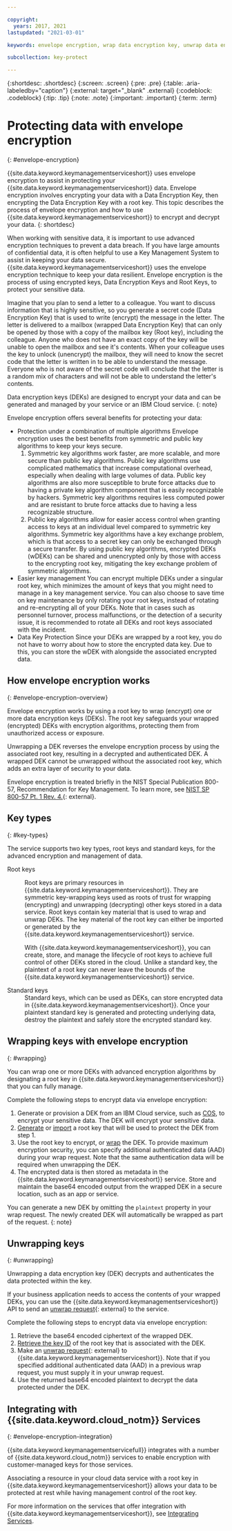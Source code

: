 ```yaml
---

copyright:
  years: 2017, 2021
lastupdated: "2021-03-01"

keywords: envelope encryption, wrap data encryption key, unwrap data encryption key

subcollection: key-protect

---
```


{:shortdesc: .shortdesc}
{:screen: .screen}
{:pre: .pre}
{:table: .aria-labeledby="caption"}
{:external: target="_blank" .external}
{:codeblock: .codeblock}
{:tip: .tip}
{:note: .note}
{:important: .important}
{:term: .term}

# Protecting data with envelope encryption
{: #envelope-encryption}

{{site.data.keyword.keymanagementserviceshort}} uses envelope encryption 
to assist in protecting your {{site.data.keyword.keymanagementserviceshort}}
data. Envelope encryption involves encrypting your data with a Data Encryption Key, 
then encrypting the Data Encryption Key with a root key. This topic describes 
the process of envelope encryption and how to use {{site.data.keyword.keymanagementserviceshort}} 
to encrypt and decrypt your data.
{: shortdesc}

When working with sensitive data, it is important to use advanced encryption 
techniques to prevent a data breach. If you have large amounts of confidential data,
it is often helpful to use a Key Management System to assist in keeping your data secure.
{{site.data.keyword.keymanagementserviceshort}} uses the envelope encryption technique 
to keep your data resilient. Envelope encryption is the process of using encrypted keys, 
Data Encryption Keys and Root Keys, to protect your sensitive data. 

Imagine that you plan to send a letter to a colleague. You want to discuss information that is
highly sensitive, so you generate a secret code (Data Encryption Key) that is used to write
(encrypt) the message in the letter. The letter is delivered to a mailbox (wrapped Data Encryption Key)
that can only be opened by those with a copy of the mailbox key (Root key), including the colleague. Anyone
who does not have an exact copy of the key will be unable to open the mailbox and see it's contents. When
your colleague uses the key to unlock (unencrypt) the mailbox, they will need to know the secret code
that the letter is written in to be able to understand the message. Everyone who is not aware of the secret
code will conclude that the letter is a random mix of characters and will not be able to understand the letter's
contents.

Data encryption keys (DEKs) are designed to encrypt your data and can be generated and 
managed by your service or an IBM Cloud service.
{: note}


Envelope encryption offers several benefits for protecting your data:
- Protection under a combination of multiple algorithms
  Envelope encryption uses the best benefits from symmetric and public key algorithms to keep your keys secure. 
  1. Symmetric key algorithms work faster, are more scalable, and more secure than public key algorithms. Public key algorithms 
     use complicated mathematics that increase computational overhead, especially when dealing with large volumes
     of data. Public key algorithms are also more susceptible to brute force attacks due to having a private key algorithm component that is
     easily recognizable by hackers. Symmetric key algorithms requires less computed power and are resistant to 
     brute force attacks due to having a less recognizable structure.
  2. Public key algorithms allow for easier access control when granting access to keys at an individual level
     compared to symmetric key algorithms. Symmetric key algorithms have a key exchange problem, which is that
     access to a secret key can only be exchanged through a secure transfer. By using public key algorithms,
     encrypted DEKs (wDEKs) can be shared and unencrypted only by those with access to the encrypting root key,
     mitigating the key exchange problem of symmetric algorithms. 
- Easier key management
  You can encrypt multiple DEKs under a singular root key, which minimizes the amount of keys that you 
  might need to manage in a key management service. You can also choose to save time on key maintenance by only rotating your root keys, instead of 
  rotating and re-encrypting all of your DEKs. Note that in cases such as personnel turnover, process malfunctions, or the 
  detection of a security issue, it is recommended to rotate all DEKs and root keys associated with the incident.
- Data Key Protection
  Since your DEKs are wrapped by a root key, you do not have to worry about how to store the encrypted data key. Due to this, you
  can store the wDEK with alongside the associated encrypted data.

## How envelope encryption works
{: #envelope-encryption-overview}

Envelope encryption works by using a root key to 
wrap (encrypt) one or more data encryption keys (DEKs). The root key safeguards 
your wrapped (encrypted) DEKs with encryption algorithms, protecting them from 
unauthorized access or exposure. 

Unwrapping a DEK reverses the envelope encryption process by using the associated 
root key, resulting in a decrypted and authenticated DEK. A wrapped DEK cannot 
be unwrapped without the associated root key, which adds an extra layer of 
security to your data.

Envelope encryption is treated briefly in the NIST Special Publication 800-57,
Recommendation for Key Management. To learn more, see
[NIST SP 800-57 Pt. 1 Rev. 4.](https://www.nist.gov/publications/recommendation-key-management-part-1-general-0){: external}.

## Key types
{: #key-types}

The service supports two key types, root keys and standard keys, for the
advanced encryption and management of data.

<dl>
  <dt>
    Root keys
  </dt>
  <dd>
    <p>
      Root keys are primary resources in
      {{site.data.keyword.keymanagementserviceshort}}. They are symmetric
      key-wrapping keys used as roots of trust for wrapping (encrypting) and
      unwrapping (decrypting) other keys stored in a data service. Root keys 
      contain key material that is used to wrap and unwrap DEKs. The key 
      material of the root key can either be imported or generated by the 
      {{site.data.keyword.keymanagementserviceshort}} service.
    </p>
    <p>
      With {{site.data.keyword.keymanagementserviceshort}}, you can create,
      store, and manage the lifecycle of root keys to achieve full control of
      other DEKs stored in the cloud. Unlike a standard key, the plaintext of 
      a root key can never leave the bounds of the
      {{site.data.keyword.keymanagementserviceshort}} service.
    </p>
  </dd>

  <dt>
    Standard keys
  </dt>
  <dd>
    Standard keys, which can be used as DEKs, can store encrypted data in 
    {{site.data.keyword.keymanagementserviceshort}}. Once your plaintext 
    standard key is generated and protecting underlying data, destroy the 
    plaintext and safely store the encrypted standard key. 
  </dd>
</dl>

## Wrapping keys with envelope encryption
{: #wrapping}

You can wrap one or more DEKs with advanced encryption algorithms by
designating a root key in {{site.data.keyword.keymanagementserviceshort}} that
you can fully manage.

Complete the following steps to encrypt data via envelope encryption:

1. Generate or provision a DEK from an IBM Cloud service, such as [COS](/docs/cloud-object-storage?topic=cloud-object-storage-encryption), 
   to encrypt your sensitive data. The DEK will encrypt your sensitive data.
2. [Generate](/docs/key-protect?topic=key-protect-create-root-keys) 
   or [import](/docs/key-protect?topic=key-protect-import-root-keys) 
   a root key that will be used to protect the DEK from step 1.
3. Use the root key to encrypt, or [wrap](/docs/key-protect?topic=key-protect-wrap-keys)
   the DEK. To provide maximum encryption security, you can specify additional 
   authenticated data (AAD) during your wrap request. Note that the same 
   authentication data will be required when unwrapping the DEK.
4. The encrypted data is then stored as metadata in the {{site.data.keyword.keymanagementserviceshort}}
   service. Store and maintain the base64 encoded output from the wrapped DEK in a secure location,
   such as an app or service.

You can generate a new DEK by omitting the `plaintext` property in your 
wrap request. The newly created DEK will automatically be wrapped as part
of the request.
{: note}

## Unwrapping keys
{: #unwrapping}

Unwrapping a data encryption key (DEK) decrypts and authenticates the data
protected within the key.

If your business application needs to access the contents of your wrapped DEKs,
you can use the {{site.data.keyword.keymanagementserviceshort}} API 
to send an [unwrap request](/apidocs/key-protect#invoke-an-action-on-a-key){: external} to the service. 


Complete the following steps to encrypt data via envelope encryption:

1. Retrieve the base64 encoded ciphertext of the wrapped DEK.
2. [Retrieve the key ID](/docs/key-protect?topic=key-protect-view-keys) 
    of the root key that is associated with the DEK.
3. Make an [unwrap request](/apidocs/key-protect#invoke-an-action-on-a-key){: external} to {{site.data.keyword.keymanagementserviceshort}}.
   Note that if you specified additional authenticated data (AAD) in a previous 
   wrap request, you must supply it in your unwrap request.
4. Use the returned base64 encoded plaintext to decrypt the data protected under
   the DEK.

## Integrating with {{site.data.keyword.cloud_notm}} Services
{: #envelope-encryption-integration}

{{site.data.keyword.keymanagementservicefull}} integrates with a number of
{{site.data.keyword.cloud_notm}} services to enable encryption with
customer-managed keys for those services.

Associating a resource in your cloud data service with a root key in
{{site.data.keyword.keymanagementserviceshort}} allows your data to be protected
at rest while having management control of the root key.

For more information on the services that offer integration with
{{site.data.keyword.keymanagementserviceshort}}, see
[Integrating Services](/docs/key-protect?topic=key-protect-integrate-services).
